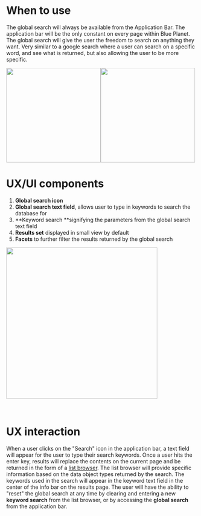 # When to use

The global search will always be available from the Application Bar. The application bar will be the only constant on every page within Blue Planet. The global search will give the user the freedom to search on anything they want. Very similar to a google search where a user can search on a specific word, and see what is returned, but also allowing the user to be more specific. 

<span class="confluence-embedded-file-wrapper confluence-embedded-manual-size"><img src="assets/images/167240600/176927007.png" class="confluence-embedded-image" height="250" /></span><span class="confluence-embedded-file-wrapper confluence-embedded-manual-size"><img src="assets/images/167240600/176927006.png" class="confluence-embedded-image" height="250" /></span>

# UX/UI components

1.  **Global search icon**
2.  **Global search text field**, allows user to type in keywords to search the database for
3.  **Keyword search **signifying the parameters from the global search text field
4.  **Results set** displayed in small view by default
5.  **Facets** to further filter the results returned by the global search

<span class="confluence-embedded-file-wrapper confluence-embedded-manual-size"><img src="assets/images/167240600/176935287.png" class="confluence-embedded-image" height="400" /></span>

 

# UX interaction

When a user clicks on the "Search" icon in the application bar, a text field will appear for the user to type their search keywords. Once a user hits the enter key, results will replace the contents on the current page and be returned in the form of a [list browser](https://confluence.ciena.com/pages/viewpage.action?pageId=167240510). The list browser will provide specific information based on the data object types returned by the search. The keywords used in the search will appear in the keyword text field in the center of the info bar on the results page. The user will have the ability to "reset" the global search at any time by clearing and entering a new **keyword search** from the list browser, or by accessing the **global search** from the application bar.